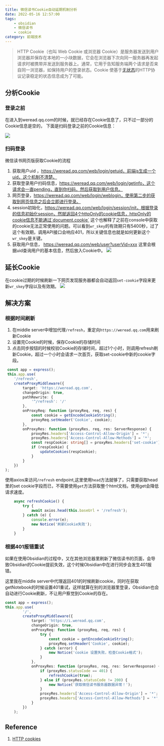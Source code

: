 ```yaml
---
title: 微信读书Cookie自动延期机制分析
date: 2022-05-16 12:57:00
tags: 
	- obsidian
	- 微信读书
	- cookie
category: 前端技术
---
```


>HTTP Cookie（也叫 Web Cookie 或浏览器 Cookie）是服务器发送到用户浏览器并保存在本地的一小块数据，它会在浏览器下次向同一服务器再发起请求时被携带并发送到服务器上。通常，它用于告知服务端两个请求是否来自同一浏览器，如保持用户的登录状态。Cookie 使基于[无状态](https://developer.mozilla.org/en-US/docs/Web/HTTP/Overview#http_is_stateless_but_not_sessionless)的HTTP协议记录稳定的状态信息成为了可能。

## 分析Cookie

### 登录之前
在进入到weread.qq.com的时候，就已经存在Cookie信息了，只不过一部分的Cookie信息是空的，
下面是扫码登录之前的Cookie信息：

![](https://cdn.jsdelivr.net/gh/zhaohongxuan/picgo@master/20220516161146.png)

<!-- more -->

### 扫码登录

微信读书网页版获取Cookie的流程
1. 获取用户uid ，https://weread.qq.com/web/login/getuid，前端js生成一个uid，这个机制不清楚。
2. 获取登录用户扫码信息，https://weread.qq.com/web/login/getinfo，这个请求会一直pending，直到你扫码，然后获取到用户信息。
3. 网页登录，https://weread.qq.com/web/login/weblogin，使用第二步的获取到网页信息之后会立即进行登录。
4. session初始化，https://weread.qq.com/web/login/session/init，根据登录的信息初始化session，然就返回4个httpOnly的cookie信息，httpOnly的cookie信息不能通过`document.cookie` 这个也解释了之前在console中获取的cookie无法正常使用的问题。可以看到`wr_skey`的有效期只有5400秒，过了这个有效期，调用API接口会响应401，所以关键信息也就是如何更新这个`wr_skey`是关键。
5. 获取用户信息， https://weread.qq.com/web/user?userVid=xxx 这里会根据uid查询用户的基本信息，然后放入Cookie中。
![](https://cdn.jsdelivr.net/gh/zhaohongxuan/picgo@master/20220516160707.png)

## 延长Cookie

在cookie过期的时候刷新一下网页发现服务器都会自动返回`set-cookie`字段来更新`wr_skey`字段以及有效期。
![](https://cdn.jsdelivr.net/gh/zhaohongxuan/picgo@master/20220516174817.png)

## 解决方案

### 根据时间刷新
1. 在middle server中增加代理`/refresh`，重定向`https://weread.qq.com`用来刷新Cookie
2. 设置完Cookie的时候，保存Cookie的存储时间
3. 点击同步按钮的时候校验Cookie的存储时间，超过1个小时，则调用refresh刷新Cookie，超过一个小时会请求一次首页，获取set-cookie中新的cookie字段。

```typescript
 const app = express();
 this.app.use(
	'/refresh',
	createProxyMiddleware({
		target: 'https://weread.qq.com',
		changeOrigin: true,
		pathRewrite: {
			'^/refresh': '/'
		},
		onProxyReq: function (proxyReq, req, res) {
			const cookie = getEncodeCookieString();
			proxyReq.setHeader('Cookie', cookie);
		},
		onProxyRes: function (proxyRes, req, res: ServerResponse) {
			proxyRes.headers['Access-Control-Allow-Origin'] = '*';
			proxyRes.headers['Access-Control-Allow-Methods'] = '*';
			const respCookie: string[] = proxyRes.headers['set-cookie'];
			if (respCookie) {
				updateCookies(respCookie);
			}
		}
	})
);

```

使用axios来访问`/refresh` endpoint,这里使用`head`方法就够了，只需要获取head里的set cookie字段而已，不需要使用`get`方法获取整个html文档，使用get会降低请求速度。
```typescript
	async refreshCookie() {
		try {
			await axios.head(this.baseUrl + '/refresh');
		} catch (e) {
			console.error(e);
			new Notice('刷新Cookie失败');
		}
	}
```

### 根据401报错重试

如果在使用Obsidian的过程中，又在其他浏览器里刷新了微信读书的页面，会导致Obsidian的Cookie提前失效，这个时候Obsidian中在进行同步会发生401报错。

这里我在middle server中代理返回401的时候刷新cookie，同时在获取getNotebook的时候设置401重试，这样就算在别的浏览器里登录，Obsidian也会自动进行Cookie刷新，不让用户察觉到Cookie的存在。

```typescript
const app = express();
this.app.use(
		'/',
		createProxyMiddleware({
			target: 'https://i.weread.qq.com',
			changeOrigin: true,
			onProxyReq: function (proxyReq, req, res) {
				try {
					const cookie = getEncodeCookieString();
					proxyReq.setHeader('Cookie', cookie);
				} catch (error) {
					new Notice('cookie 设置失败，检查Cookie格式');
				}
			},
			onProxyRes: function (proxyRes, req, res: ServerResponse) {
				if (proxyRes.statusCode == 401) {
					refreshCookie(true);
				} else if (proxyRes.statusCode != 200) {
					new Notice('获取微信读书服务器数据异常！');
				}
				proxyRes.headers['Access-Control-Allow-Origin'] = '*';
				proxyRes.headers['Access-Control-Allow-Methods'] = '*';
			}
		})
	);
```

## Reference 
1. [HTTP cookies](https://developer.mozilla.org/zh-CN/docs/Web/HTTP/Cooki)
